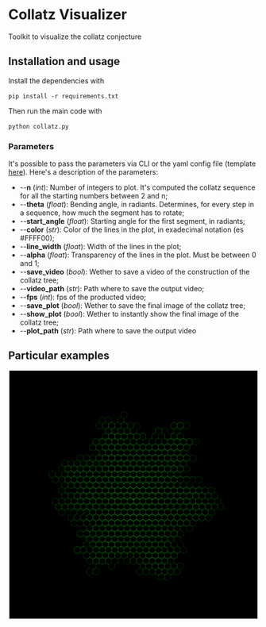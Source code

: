 # Collatz Visualizer
Toolkit to visualize the collatz conjecture

## Installation and usage
Install the dependencies with 
```
pip install -r requirements.txt
```
Then run the main code with
```
python collatz.py
```
### Parameters
It's possible to pass the parameters via CLI or the yaml config file (template [here](./configs/config.yaml)). Here's a description of the parameters:

- --**n** (*int*): Number of integers to plot. It's computed the collatz sequence for all the starting numbers between 2 and n;
- --**theta** (*float*): Bending angle, in radiants. Determines, for every step in a sequence, how much the segment has to rotate;
- --**start_angle** (*float*): Starting angle for the first segment, in radiants;
- --**color** (*str*): Color of the lines in the plot, in exadecimal notation (es #FFFF00);
- --**line_width** (*float*): Width of the lines in the plot;
- --**alpha** (*float*): Transparency of the lines in the plot. Must be between 0 and 1;
- --**save_video** (*bool*): Wether to save a video of the construction of the collatz tree;
- --**video_path** (*str*): Path where to save the output video;
- --**fps** (*int*): fps of the producted video;
- --**save_plot** (*bool*): Wether to save the final image of the collatz tree;
- --**show_plot** (*bool*): Wether to instantly show the final image of the collatz tree;
- --**plot_path** (*str*): Path where to save the output video

## Particular examples
<p align="center"><img width="500" alt="image" src="plots/collatz_pi3.png"></p>
